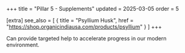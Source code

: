 +++
title = "Pillar 5 - Supplements"
updated = 2025-03-05
order = 5

[extra]
see_also = [
    { title = "Psyllium Husk", href = "https://shop.organicindiausa.com/products/psyllium" }
]
+++

Can provide targeted help to accelerate progress in our modern environment.